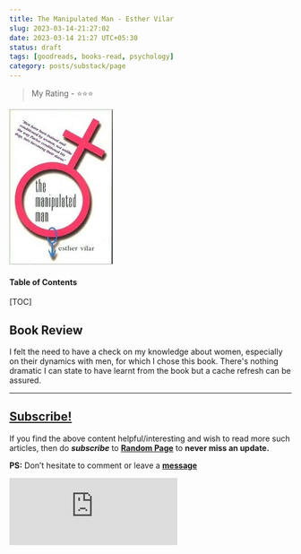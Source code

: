 ```yaml
---
title: The Manipulated Man - Esther Vilar
slug: 2023-03-14-21:27:02
date: 2023-03-14 21:27 UTC+05:30
status: draft
tags: [goodreads, books-read, psychology]
category: posts/substack/page
---
```


> My Rating - ⭐⭐⭐

![](/images/Pasted%20image%2020230314212916.jpg)
<h4>Table of Contents</h4>
[TOC]

## Book Review

I felt the need to have a check on my knowledge about women, especially on their dynamics with men, for which I chose this book. There's nothing dramatic I can state to have learnt from the book but a cache refresh can be assured.


---
## [Subscribe!]()
If you find the above content helpful/interesting and wish to read more such articles, then do _**subscribe**_ to [**Random Page**](https://randompage8.substack.com/) to **never miss an update.**

**PS:** Don’t hesitate to comment or leave a **[message](https://twitter.com/randompages8)**
<div class="row">
	<iframe src="https://randompage8.substack.com/embed" max-width="480" height="120" frameborder="0" scrolling="no" class="centred"></iframe>
	<br>
</div>